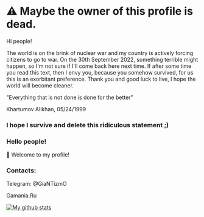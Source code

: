 # ⚠️ Maybe the owner of this profile is dead.

Hi people! 

The world is on the brink of nuclear war and my country is actively forcing citizens to go to war.
On the 30th September 2022, something terrible might happen, so I'm not sure if I'll come back here next time. If after some time you read this text, then I envy you, because you somehow survived, for us this is an exorbitant preference. Thank you and good luck to live, 
I hope the world will become cleaner.

"Everything that is not done is done for the better"

Khartumov Alikhan, 05/24/1999
 
### I hope I survive and delete this ridiculous statement ;)


### Hello people!
🔭 Welcome to my profile!
### Contacts:
Telegram: @GiaNTizmO

Gamania.Ru

[![My github stats](https://github-readme-stats.vercel.app/api?username=GiaNTizmO&count_private=true&bg_color=fff&text_color=0A2540&title_color=635BFF&hide=stars&custom_title=GitHub%20Stats)](https://github.com/naveed-ahmad)

<!--
**GiaNTizmO/GiaNTizmO** is a ✨ _special_ ✨ repository because its `README.md` (this file) appears on your GitHub profile.

Here are some ideas to get you started:

- 🔭 I’m currently working on ...
- 🌱 I’m currently learning ...
- 👯 I’m looking to collaborate on ...
- 🤔 I’m looking for help with ...
- 💬 Ask me about ...
- 📫 How to reach me: ...
- 😄 Pronouns: ...
- ⚡ Fun fact: ...
-->
